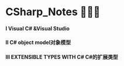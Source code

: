 # CSharp_Notes 📒📒📒
#### Ⅰ Visual C# &Visual Studio
#### II C# object model对象模型
#### Ⅲ EXTENSIBLE TYPES WITH C# C#的扩展类型
